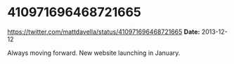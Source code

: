 # 410971696468721665
https://twitter.com/mattdavella/status/410971696468721665
**Date:** 2013-12-12

Always moving forward. New website launching in January.
